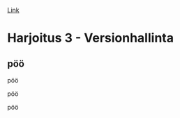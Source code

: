 [Link](http://jyrinsan.github.io/palvelintenhallinta/h1.html)

# Harjoitus 3 - Versionhallinta

## pöö

pöö

pöö

pöö
